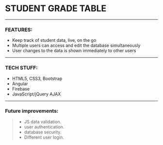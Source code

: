 # STUDENT GRADE TABLE

--------------------------------------------------------------

### FEATURES:
-   Keep track of student data, live, on the go
-   Multiple users can access and edit the database simultaneously
-   User changes to the data is shown immediately to other users
-------------------------------------------------------------

### TECH STUFF:
- HTML5, CSS3,  Bootstrap
- Angular
- Firebase
- JavaScript/jQuery  AJAX
-------------------------------------------------------------

### Future improvements:
> - JS data validation.
> - user authentication.
> - database security.
> - Different user login.

